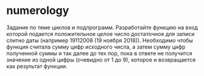 # numerology
Задание по теме циклов и подпрограмм.  Разработайте функцию на вход которой подается положительное целое число достаточное для записи слитно даты (например 19112008 (19 ноября 2018)).  Необходимо чтобы функция считала сумму цифр исходного числа, а затем сумму цифр полученной суммы и так далее до тех пор, пока в ответе не получится значение из одной цифры (очевидно от 1 до 9), которое и возвращается как результат функции.
